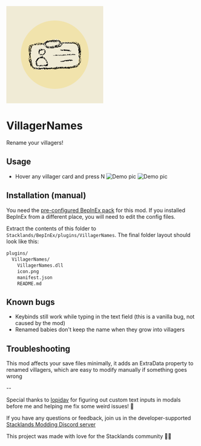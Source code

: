 ![VN logo](https://raw.githubusercontent.com/Cyber28/VillagerNames/main/icon.png)

# VillagerNames

Rename your villagers!

## Usage

- Hover any villager card and press N
![Demo pic](https://cdn.discordapp.com/attachments/985852934212444170/1058471373451825233/image.png)
![Demo pic](https://cdn.discordapp.com/attachments/985852934212444170/1058471373758021692/image.png)

## Installation (manual)

You need the [pre-configured BepInEx pack](https://stacklands.thunderstore.io/package/BepInEx/BepInExPack_Stacklands) for this mod. If you installed BepInEx from a different place, you will need to edit the config files.

Extract the contents of this folder to `Stacklands/BepInEx/plugins/VillagerNames`. The final folder layout should look like this:
```
plugins/
  VillagerNames/
    VillagerNames.dll
    icon.png
    manifest.json
    README.md
```

## Known bugs

- Keybinds still work while typing in the text field (this is a vanilla bug, not caused by the mod)
- Renamed babies don't keep the name when they grow into villagers

## Troubleshooting

This mod affects your save files minimally, it adds an ExtraData property to renamed villagers, which are easy to modify manually if something goes wrong

--

Special thanks to [lopidav](https://github.com/lopidav) for figuring out custom text inputs in modals before me and helping me fix some weird issues! 💜

If you have any questions or feedback, join us in the developer-supported [Stacklands Modding Discord server](https://discord.gg/j3FjwZVyWh)

This project was made with love for the Stacklands community 💖💜
